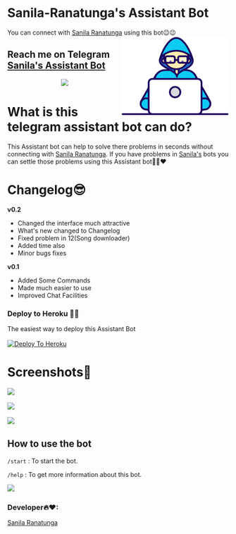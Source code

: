 # Sanila-Ranatunga's Assistant Bot
You can connect with [Sanila Ranatunga](https://t.me/SanilaRanatunga) using this bot😉😉
<img align="right" src="https://github.com/RazorKenway/RazorKenway/raw/main/Developer.gif" style="max-width:50%;">


## Reach me on Telegram [Sanila's Assistant Bot](http://t.me/sanilaassistant_bot)
<p align="center">
  <img src="https://telegra.ph/file/ad47e2b8735f8812359d9.jpg">


# What is this telegram assistant bot can do?
This Assistant bot can help to solve there problems in seconds without connecting with [Sanila Ranatunga](https://t.me/SanilaRanatunga). If you have problems in [Sanila's](https://t.me/SanilaRanatunga) bots you can settle those problems using this Assistant bot🤗😋❤

  
<h1>Changelog😎</h1>

<b>v0.2</b>

 - Changed the interface much attractive
 - What's new changed to Changelog
 - Fixed problem in 12(Song downloader)
 - Added time also
 - Minor bugs fixes

<b>v0.1</b>

 - Added Some Commands
 - Made much easier to use
 - Improved Chat Facilities
  
### Deploy to Heroku 🏃‍♂

The easiest way to deploy this Assistant Bot  <br><br>
[![Deploy To Heroku](https://www.herokucdn.com/deploy/button.svg)](https://heroku.com/deploy?template=https://github.com/sanila2007/Sanila-Ranatunga-Assistant-Bot)
  
 
<h1>Screenshots📸</h1>

<p align="left">
  <img src="https://telegra.ph/file/015e01973e493df2d2b14.jpg">
  
<p align="left">
  <img src="https://telegra.ph/file/1831253df83376d6c7afe.jpg">
  
<p align="left">
  <img src="https://telegra.ph/file/6a7a937b8ab6563d2ef0c.jpg">
  
## How to use the bot
 
`/start` : To start the bot.

`/help` : To get more information about this bot.

<img src="https://camo.githubusercontent.com/2c8b3670d933220ae3c023fa1d568682975cce3f10799d0d3ff5ecac394b4ee8/68747470733a2f2f6d656469612e67697068792e636f6d2f6d656469612f31326f75664342304d795a31476f2f67697068792e676966" width="50px">
                                       
                                       
### Developer🔥❤:
[Sanila Ranatunga](https://t.me/SanilaRanatunga)
  
